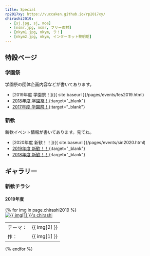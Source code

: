 ```yaml
---
title: Special
rp2017xy: https://vuccaken.github.io/rp2017xy/
chirashi2019:
  - [sj.jpg, sj, moe]
  - [nsmr.jpg, nsmr, フリー素材]
  - [nkym1.jpg, nkym, ラ！]
  - [nkym2.jpg, nkym, インターネット黎明期]
---
```




## 特設ベージ

### 学園祭

学園祭の団体企画内容などが書いてあります。

- [2019年度 学園祭！]({{ site.baseurl }}/pages/events/fes2019.html)
- [2018年度 学園祭！]({{page.rp2017xy}}/festival2018.html){:target="_blank"}
- [2017年度 学園祭！]({{page.rp2017xy}}/festival2017.html){:target="_blank"}

### 新歓

新歓イベント情報が書いてあります。見てね。

- [2020年度 新歓！！]({{ site.baseurl }}/pages/events/sin2020.html)
- [2019年度 新歓！！]({{page.rp2017xy}}/shinkan2019.html){:target="_blank"}
- [2018年度 新歓！！]({{page.rp2017xy}}/shinkan2018.html){:target="_blank"}


## ギャラリー



### 新歓チラシ

#### 2019年度

<div class="gallery">
  {% for img in page.chirashi2019 %}
  <div class="item">
    <a href="{{ site.baseurl }}/assets/img/gallery/chirashi2019/{{ img[0] }}">
      <img src="{{ site.baseurl }}/assets/img/gallery/chirashi2019/th-{{ img[0] }}" alt="{{ img[1] }}'s chirashi">
    </a>
    <!-- <div class="info">テーマ：{{ img[2] }}</div> -->
    <!-- <div class="info">　　作：{{ img[1] }}</div> -->
    <table>
      <tr><td class="row1">テーマ：</td><td class="row2">{{ img[2] }}</td></tr>
      <tr><td class="row1">作：</td><td class="row2">{{ img[1] }}</td></tr>
    </table>
  </div>
  
  {% endfor %}
</div>

<!-- ![19sj]({{ site.baseurl }}/assets/img/gallery/chirashi2019/chirashi19sj.jpg){:width="200px"}
![19sj]({{ site.baseurl }}/assets\img\gallery\chirashi2019\chirashi19nk1-th.jpg){:width="200px"} -->